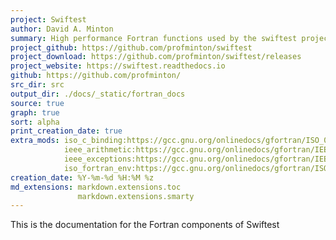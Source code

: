 ```yaml
---
project: Swiftest
author: David A. Minton
summary: High performance Fortran functions used by the swiftest project via ISO_C_BINDING interfaces and Cython.
project_github: https://github.com/profminton/swiftest
project_download: https://github.com/profminton/swiftest/releases
project_website: https://swiftest.readthedocs.io
github: https://github.com/profminton/
src_dir: src
output_dir: ./docs/_static/fortran_docs
source: true
graph: true
sort: alpha
print_creation_date: true
extra_mods: iso_c_binding:https://gcc.gnu.org/onlinedocs/gfortran/ISO_005fC_005fBINDING.html
            ieee_arithmetic:https://gcc.gnu.org/onlinedocs/gfortran/IEEE-modules.html
            ieee_exceptions:https://gcc.gnu.org/onlinedocs/gfortran/IEEE-modules.html
            iso_fortran_env:https://gcc.gnu.org/onlinedocs/gfortran/ISO_005fFORTRAN_005fENV.html
creation_date: %Y-%m-%d %H:%M %z
md_extensions: markdown.extensions.toc
               markdown.extensions.smarty
---
```


This is the documentation for the Fortran components of Swiftest

